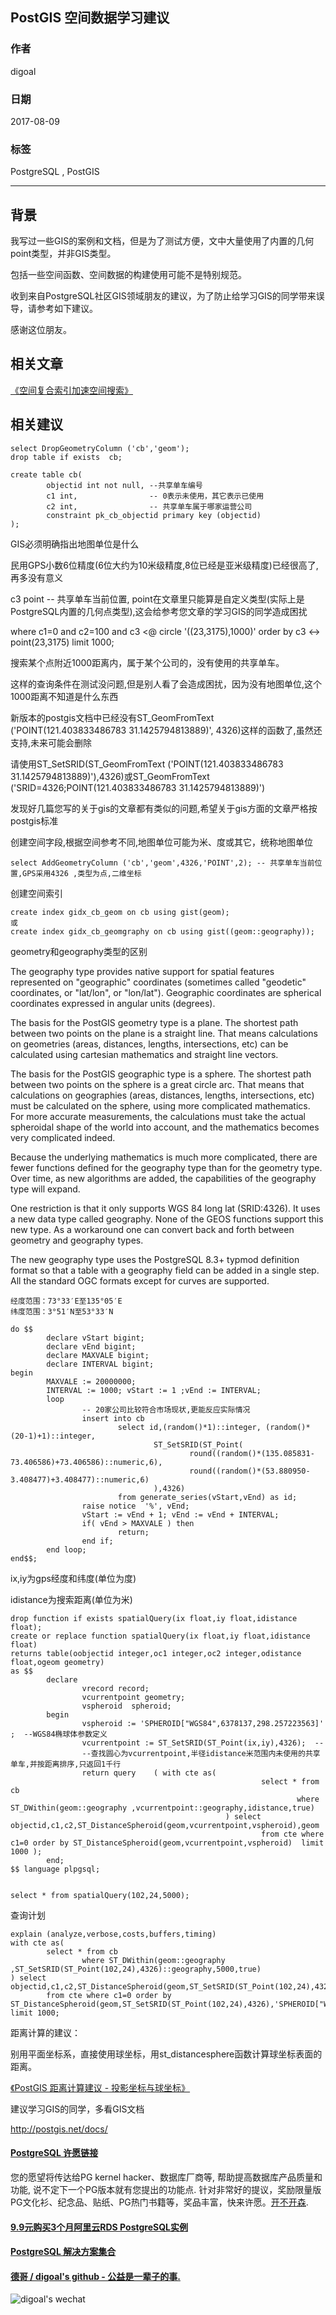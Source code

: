 ## PostGIS 空间数据学习建议    
    
### 作者                        
digoal                       
                         
### 日期                         
2017-08-09                   
                                  
### 标签                  
PostgreSQL , PostGIS    
                  
----                  
           
## 背景    
我写过一些GIS的案例和文档，但是为了测试方便，文中大量使用了内置的几何point类型，并非GIS类型。    
    
包括一些空间函数、空间数据的构建使用可能不是特别规范。    
    
收到来自PostgreSQL社区GIS领域朋友的建议，为了防止给学习GIS的同学带来误导，请参考如下建议。       
      
感谢这位朋友。     
    
## 相关文章    
    
[《空间复合索引加速空间搜索》](../201706/20170620_01.md)     
    
## 相关建议    
        
```    
select DropGeometryColumn ('cb','geom');    
drop table if exists  cb;    
    
create table cb(     
        objectid int not null, --共享单车编号    
        c1 int,                -- 0表示未使用，其它表示已使用      
        c2 int,                -- 共享单车属于哪家运营公司    
        constraint pk_cb_objectid primary key (objectid)    
);      
```    
    
GIS必须明确指出地图单位是什么    
    
民用GPS小数6位精度(6位大约为10米级精度,8位已经是亚米级精度)已经很高了,再多没有意义    
    
c3 point  -- 共享单车当前位置, point在文章里只能算是自定义类型(实际上是PostgreSQL内置的几何点类型),这会给参考您文章的学习GIS的同学造成困扰    
    
where c1=0 and c2=100 and c3 <@ circle '((23,3175),1000)' order by c3 <-> point(23,3175) limit 1000;    
    
搜索某个点附近1000距离内，属于某个公司的，没有使用的共享单车。    
    
这样的查询条件在测试没问题,但是别人看了会造成困扰，因为没有地图单位,这个1000距离不知道是什么东西    
    
新版本的postgis文档中已经没有ST_GeomFromText ('POINT(121.403833486783 31.1425794813889)', 4326)这样的函数了,虽然还支持,未来可能会删除    
    
请使用ST_SetSRID(ST_GeomFromText ('POINT(121.403833486783 31.1425794813889)'),4326)或ST_GeomFromText ('SRID=4326;POINT(121.403833486783 31.1425794813889)')    
    
发现好几篇您写的关于gis的文章都有类似的问题,希望关于gis方面的文章严格按postgis标准    
    
创建空间字段,根据空间参考不同,地图单位可能为米、度或其它，统称地图单位    
    
```    
select AddGeometryColumn ('cb','geom',4326,'POINT',2); -- 共享单车当前位置,GPS采用4326 ,类型为点,二维坐标    
```    
    
创建空间索引    
    
```    
create index gidx_cb_geom on cb using gist(geom);    
或    
create index gidx_cb_geomgraphy on cb using gist((geom::geography));    
```    
  
geometry和geography类型的区别  
  
The geography type provides native support for spatial features represented on "geographic" coordinates (sometimes called "geodetic" coordinates, or "lat/lon", or "lon/lat"). Geographic coordinates are spherical coordinates expressed in angular units (degrees).  
  
The basis for the PostGIS geometry type is a plane. The shortest path between two points on the plane is a straight line. That means calculations on geometries (areas, distances, lengths, intersections, etc) can be calculated using cartesian mathematics and straight line vectors.  
  
The basis for the PostGIS geographic type is a sphere. The shortest path between two points on the sphere is a great circle arc. That means that calculations on geographies (areas, distances, lengths, intersections, etc) must be calculated on the sphere, using more complicated mathematics. For more accurate measurements, the calculations must take the actual spheroidal shape of the world into account, and the mathematics becomes very complicated indeed.  
  
Because the underlying mathematics is much more complicated, there are fewer functions defined for the geography type than for the geometry type. Over time, as new algorithms are added, the capabilities of the geography type will expand.  
  
One restriction is that it only supports WGS 84 long lat (SRID:4326). It uses a new data type called geography. None of the GEOS functions support this new type. As a workaround one can convert back and forth between geometry and geography types.  
  
The new geography type uses the PostgreSQL 8.3+ typmod definition format so that a table with a geography field can be added in a single step. All the standard OGC formats except for curves are supported.  
    
```
经度范围：73°33′E至135°05′E
纬度范围：3°51′N至53°33′N
```
    
```    
do $$    
        declare vStart bigint;    
        declare vEnd bigint;    
        declare MAXVALE bigint;    
        declare INTERVAL bigint;    
begin    
        MAXVALE := 20000000;    
        INTERVAL := 1000; vStart := 1 ;vEnd := INTERVAL;    
        loop    
                -- 20家公司比较符合市场现状,更能反应实际情况    
                insert into cb     
                        select id,(random()*1)::integer, (random()*(20-1)+1)::integer,    
                                ST_SetSRID(ST_Point(    
                                        round((random()*(135.085831-73.406586)+73.406586)::numeric,6),    
                                        round((random()*(53.880950-3.408477)+3.408477)::numeric,6)    
                                ),4326)    
                        from generate_series(vStart,vEnd) as id;    
                raise notice  '%', vEnd;    
                vStart := vEnd + 1; vEnd := vEnd + INTERVAL;    
                if( vEnd > MAXVALE ) then    
                        return;    
                end if;    
        end loop;    
end$$;    
```    
    
ix,iy为gps经度和纬度(单位为度)    
    
idistance为搜索距离(单位为米)    
    
```    
drop function if exists spatialQuery(ix float,iy float,idistance float);    
create or replace function spatialQuery(ix float,iy float,idistance float)    
returns table(oobjectid integer,oc1 integer,oc2 integer,odistance float,ogeom geometry)    
as $$    
        declare    
                vrecord record;    
                vcurrentpoint geometry;    
                vspheroid  spheroid;    
        begin    
                vspheroid := 'SPHEROID["WGS84",6378137,298.257223563]' ;  --WGS84椭球体参数定义    
                vcurrentpoint := ST_SetSRID(ST_Point(ix,iy),4326);  --    
                --查找圆心为vcurrentpoint,半径idistance米范围内未使用的共享单车,并按距离排序,只返回1千行    
                return query    ( with cte as(    
                                                        select * from cb    
                                                                where ST_DWithin(geom::geography ,vcurrentpoint::geography,idistance,true)     
                                                ) select objectid,c1,c2,ST_DistanceSpheroid(geom,vcurrentpoint,vspheroid),geom     
                                                        from cte where c1=0 order by ST_DistanceSpheroid(geom,vcurrentpoint,vspheroid)  limit 1000 );    
        end;    
$$ language plpgsql;    
    
    
select * from spatialQuery(102,24,5000);    
```    
    
查询计划    
    
```    
explain (analyze,verbose,costs,buffers,timing)     
with cte as(    
        select * from cb    
                where ST_DWithin(geom::geography ,ST_SetSRID(ST_Point(102,24),4326)::geography,5000,true)     
) select objectid,c1,c2,ST_DistanceSpheroid(geom,ST_SetSRID(ST_Point(102,24),4326),'SPHEROID["WGS84",6378137,298.257223563]'),geom     
        from cte where c1=0 order by ST_DistanceSpheroid(geom,ST_SetSRID(ST_Point(102,24),4326),'SPHEROID["WGS84",6378137,298.257223563]')  limit 1000;    
```    
  
距离计算的建议：  
  
别用平面坐标系，直接使用球坐标，用st_distancesphere函数计算球坐标表面的距离。  
  
[《PostGIS 距离计算建议 - 投影坐标与球坐标》](../201710/20171018_02.md)  
    
建议学习GIS的同学，多看GIS文档    
    
http://postgis.net/docs/    
    
  
  
  
  
  
  
  
  
  
  
  
  
  
  
  
  
  
  
  
  
  
  
  
  
  
  
  
  
  
  
  
  
  
  
  
  
  
  
  
  
  
  
  
  
  
  
  
  
  
  
  
  
  
  
  
  
  
  
  
  
  
  
  
  
  
  
  
  
  
  
  
  
  
#### [PostgreSQL 许愿链接](https://github.com/digoal/blog/issues/76 "269ac3d1c492e938c0191101c7238216")
您的愿望将传达给PG kernel hacker、数据库厂商等, 帮助提高数据库产品质量和功能, 说不定下一个PG版本就有您提出的功能点. 针对非常好的提议，奖励限量版PG文化衫、纪念品、贴纸、PG热门书籍等，奖品丰富，快来许愿。[开不开森](https://github.com/digoal/blog/issues/76 "269ac3d1c492e938c0191101c7238216").  
  
  
#### [9.9元购买3个月阿里云RDS PostgreSQL实例](https://www.aliyun.com/database/postgresqlactivity "57258f76c37864c6e6d23383d05714ea")
  
  
#### [PostgreSQL 解决方案集合](https://yq.aliyun.com/topic/118 "40cff096e9ed7122c512b35d8561d9c8")
  
  
#### [德哥 / digoal's github - 公益是一辈子的事.](https://github.com/digoal/blog/blob/master/README.md "22709685feb7cab07d30f30387f0a9ae")
  
  
![digoal's wechat](../pic/digoal_weixin.jpg "f7ad92eeba24523fd47a6e1a0e691b59")
  
